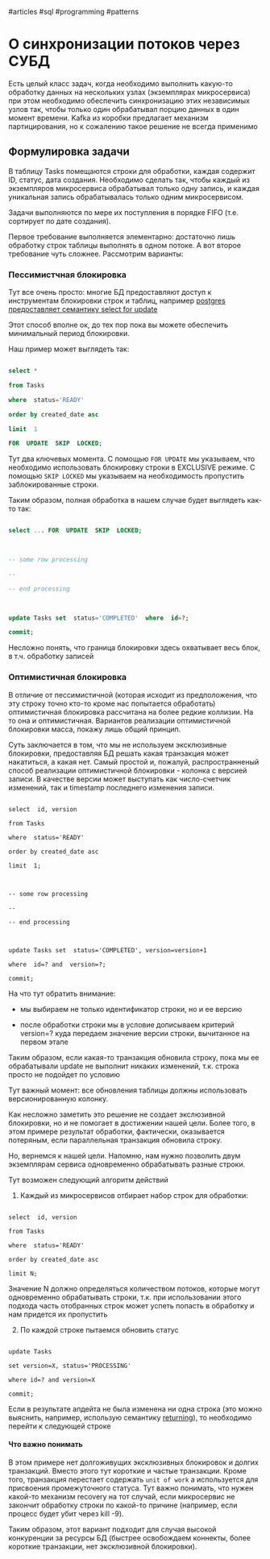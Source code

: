 
#articles #sql #programming #patterns

  

# О синхронизации потоков через СУБД

Есть целый класс задач, когда необходимо выполнить какую-то обработку данных на нескольких узлах (экземплярах микросервиса) при этом необходимо обеспечить синхронизацию этих независимых узлов так, чтобы только один обрабатывал порцию данных в один момент времени. Kafka из коробки предлагает механизм партицирования, но к сожалению такое решение не всегда применимо

  

## Формулировка задачи

  

В таблицу Tasks помещаются строки для обработки, каждая содержит ID, статус, дата создания. Необходимо сделать так, чтобы каждый из экземпляров микросервиса обрабатывал только одну запись, и каждая уникальная запись обрабатывалась только одним микросервисом.

Задачи выполняются по мере их поступления в порядке FIFO (т.е. сортирует по дате создания).

  

Первое требование выполняется элементарно: достаточно лишь  обработку строк таблицы выполнять в одном потоке. А вот второе требование чуть сложнее. Рассмотрим варианты:

  

  

### Пессимистчная блокировка

Тут все очень просто: многие БД предоставляют доступ к инструментам блокировки строк и таблиц, например [postgres предоставляет  семантику select for update](https://www.postgresql.org/docs/9.1/explicit-locking.html)

Этот способ вполне ок, до тех пор пока вы можете обеспечить минимальный период блокировки.

Наш пример может выглядеть так:

  

```sql

select *

from Tasks

where  status='READY'

order by created_date asc

limit  1

FOR  UPDATE  SKIP  LOCKED;

```

Тут два ключевых момента. С помощью `FOR UPDATE` мы указываем, что необходимо использовать блокировку строки в EXCLUSIVE режиме. С помощью `SKIP LOCKED` мы указываем на необходимость пропустить заблокированные строки.

  

Таким образом, полная обработка в нашем случае будет выглядеть как-то так:

```sql

select ... FOR  UPDATE  SKIP  LOCKED;

  

-- some row processing

--

-- end processing

  

update Tasks set  status='COMPLETED'  where  id=?;

commit;

```

Несложно понять, что граница блокировки здесь охватывает весь блок, в т.ч. обработку записей

  

### Оптимистичная блокировка

В отличие от пессимистичной (которая исходит из предположения, что эту строку точно кто-то кроме нас попытается обработать) оптимистичная блокировка рассчитана на более редкие коллизии. На то она и оптимистичная. Вариантов реализации оптимистичной блокировки масса, покажу лишь общий принцип.

Суть заключается в том, что мы не используем эксклюзивные блокировки, предоставляя БД решать какая транзакция может накатиться, а какая нет. Самый простой и, пожалуй, распространненый способ реализации оптимистичной блокировки - колонка с версией записи. В качестве версии может выступать как число-счетчик изменений, так и timestamp последнего изменения записи.

```

select  id, version

from Tasks

where  status='READY'

order by created_date asc

limit  1;

  

-- some row processing

--

-- end processing

  

update Tasks set  status='COMPLETED', version=version+1

where  id=? and  version=?;

commit;

```

  

На что тут обратить внимание:

- мы выбираем не только идентификатор строки, но и ее версию

- после обработки строки мы в условие дописываем критерий version=? куда передаем значение версии строки, вычитанное на первом этапе

Таким образом, если какая-то транзакция обновила строку, пока мы ее обрабатывали update не выполнит никаких изменений, т.к. строка просто не подойдет по условию

  

Тут важный момент: все обновления таблицы должны использовать версионированную колонку.

Как несложно заметить это решение не создает экслюзивной блокировки, но и не помогает в достижении нашей цели. Более того, в этом примере результат обработки, фактически, оказывается потеряным, если параллельная транзакция обновила строку.

  

Но, вернемся к нашей цели. Напомню, нам нужно позволить двум экземплярам сервиса одновременно обрабатывать разные строки.

Тут возможен следующий алгоритм действий

1. Каждый из микросервисов отбирает набор строк для обработки:

```

select  id, version

from Tasks

where  status='READY'

order by created_date asc

limit N;

```

Значение N должно определяться количеством потоков, которые могут одновременно обрабатывать строки, т.к. при использовании этого подхода часть отобранных строк может успеть попасть в обработку и нам придется их пропустить

2. По каждой строке пытаемся обновить статус

```

update Tasks

set version=X, status='PROCESSING'

where id=? and version=X

commit;

```

Если в результате апдейта не была изменена ни одна строка (это можно выяснить, например, использую семантику [returning](https://postgrespro.ru/docs/postgresql/9.5/dml-returning)), то необходимо перейти к следующей строке

  

#### Что важно понимать

В этом примере нет долгоживущих эксклюзивных блокировок и долгих транзакций. Вместо этого тут короткие и частые транзакции. Кроме того, транзакция перестает содержать `unit of work` а используется для присвоения промежуточного статуса. Тут важно понимать, что нужен какой-то механизм recovery на тот случай, если микросервис не закончит обработку строки по какой-то причине (например, если процесс будет убит через kill -9).

Таким образом, этот вариант подходит для случая высокой конкуренции за ресурсы БД (быстрее освобождаем коннекты, более короткие транзакции, нет эксклюзивной блокировки).
<!--stackedit_data:
eyJoaXN0b3J5IjpbMjM5NDU3MzhdfQ==
-->